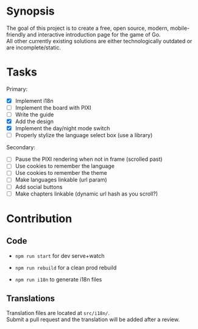 # Synopsis

The goal of this project is to create a free, open source, modern, mobile-friendly and interactive introduction page for the game of Go.  
All other currently existing solutions are either technologically outdated or are incomplete/static.

# Tasks

Primary:

- [x] Implement i18n
- [ ] Implement the board with PIXI
- [ ] Write the guide
- [x] Add the design
- [x] Implement the day/night mode switch
- [ ] Properly stylize the language select box (use a library)

Secondary:

- [ ] Pause the PIXI rendering when not in frame (scrolled past)
- [ ] Use cookies to remember the language
- [ ] Use cookies to remember the theme
- [ ] Make languages linkable (url param)
- [ ] Add social buttons
- [ ] Make chapters linkable (dynamic url hash as you scroll?)

# Contribution

## Code

- `npm run start` for dev serve+watch

- `npm run rebuild` for a clean prod rebuild

- `npm run i18n` to generate i18n files

## Translations

Translation files are located at `src/i18n/`.  
Submit a pull request and the translation will be added after a review.